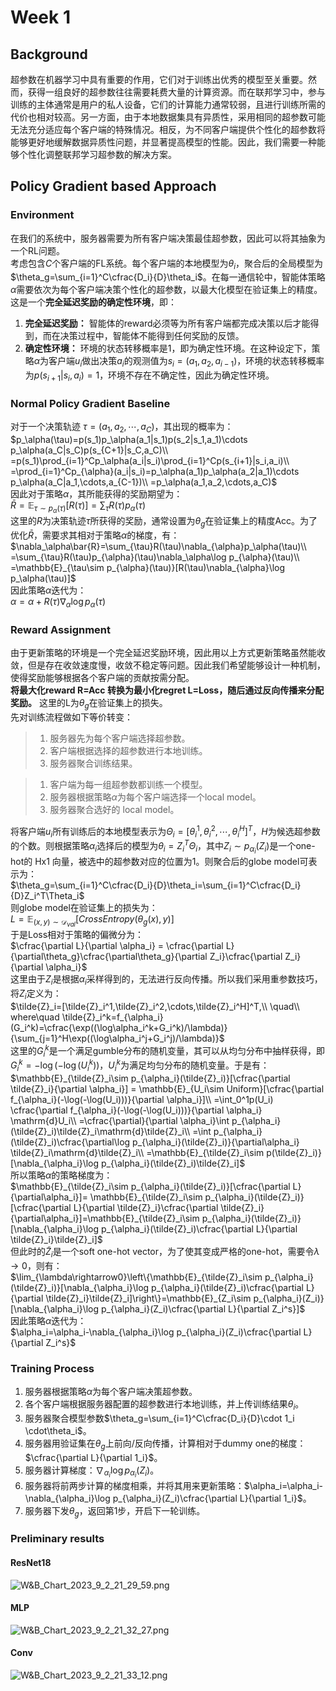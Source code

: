 
# Week 1

<a name="BTc3R"></a>
## Background
超参数在机器学习中具有重要的作用，它们对于训练出优秀的模型至关重要。然而，获得一组良好的超参数往往需要耗费大量的计算资源。而在联邦学习中，参与训练的主体通常是用户的私人设备，它们的计算能力通常较弱，且进行训练所需的代价也相对较高。另一方面，由于本地数据集具有异质性，采用相同的超参数可能无法充分适应每个客户端的特殊情况。相反，为不同客户端提供个性化的超参数将能够更好地缓解数据异质性问题，并显著提高模型的性能。因此，我们需要一种能够个性化调整联邦学习超参数的解决方案。
<a name="gY7Xp"></a>
## Policy Gradient based Approach
<a name="Gvf61"></a>
### Environment
在我们的系统中，服务器需要为所有客户端决策最佳超参数，因此可以将其抽象为一个RL问题。<br />考虑包含$C$个客户端的FL系统。每个客户端的本地模型为$\theta_i$，聚合后的全局模型为$\theta_g=\sum_{i=1}^C\cfrac{D_i}{D}\theta_i$。在每一通信轮中，智能体策略$\alpha$需要依次为每个客户端决策个性化的超参数，以最大化模型在验证集上的精度。这是一个**完全延迟奖励的确定性环境**，即：

1. **完全延迟奖励：** 智能体的reward必须等为所有客户端都完成决策以后才能得到，而在决策过程中，智能体不能得到任何奖励的反馈。
2. **确定性环境：** 环境的状态转移概率是1，即为确定性环境。在这种设定下，策略$\alpha$为客户端$u_i$做出决策$a_i$的观测值为$s_i=(a_1,a_2,a_{i-1})$，环境的状态转移概率为$p(s_{i+1}|s_i,a_i)=1$，环境不存在不确定性，因此为确定性环境。
<a name="pwVEd"></a>
### Normal Policy Gradient Baseline
对于一个决策轨迹 $\tau=(a_1,a_2,\cdots,a_C)$，其出现的概率为：<br />$p_\alpha(\tau)=p(s_1)p_\alpha(a_1|s_1)p(s_2|s_1,a_1)\cdots p_\alpha(a_C|s_C)p(s_{C+1}|s_C,a_C)\\
=p(s_1)\prod_{i=1}^Cp_\alpha(a_i|s_i)\prod_{i=1}^Cp(s_{i+1}|s_i,a_i)\\
=\prod_{i=1}^Cp_{\alpha}(a_i|s_i)=p_\alpha(a_1)p_\alpha(a_2|a_1)\cdots p_\alpha(a_C|a_1,\cdots,a_{C-1})\\
=p_\alpha(a_1,a_2,\cdots,a_C)$<br />因此对于策略$\alpha$，其所能获得的奖励期望为：<br />$\bar{R}=\mathbb{E}_{\tau\sim p_\alpha(\tau)}[R(\tau)]=\sum_\tau R(\tau)p_\alpha(\tau)$<br />这里的$R$为决策轨迹$\tau$所获得的奖励，通常设置为$\theta_g$在验证集上的精度Acc。为了优化$\bar{R}$，需要求其相对于策略$\alpha$的梯度，有：<br />$\nabla_\alpha\bar{R}=\sum_{\tau}R(\tau)\nabla_{\alpha}p_\alpha(\tau)\\
=\sum_{\tau}R(\tau)p_{\alpha}(\tau)\nabla_\alpha\log p_{\alpha}(\tau)\\
=\mathbb{E}_{\tau\sim p_{\alpha}(\tau)}[R(\tau)\nabla_{\alpha}\log p_\alpha(\tau)]$<br />因此策略$\alpha$迭代为：<br />$\alpha=\alpha+R(\tau)\nabla_\alpha \log p_\alpha(\tau)$
<a name="VLX2f"></a>
### Reward Assignment
由于更新策略的环境是一个完全延迟奖励环境，因此用以上方式更新策略虽然能收敛，但是存在收敛速度慢，收敛不稳定等问题。因此我们希望能够设计一种机制，使得奖励能够根据各个客户端的贡献按需分配。<br />**将最大化reward R=Acc 转换为最小化regret L=Loss，随后通过反向传播来分配奖励。** 这里的L为$\theta_g$在验证集上的损失。<br />先对训练流程做如下等价转变：

> 1. 服务器先为每个客户端选择超参数。
> 2. 客户端根据选择的超参数进行本地训练。
> 3. 服务器聚合训练结果。

> 1. 客户端为每一组超参数都训练一个模型。
> 2. 服务器根据策略$\alpha$为每个客户端选择一个local model。
> 3. 服务器聚合选好的 local model。

将客户端$u_i$所有训练后的本地模型表示为$\Theta_i=[\theta_i^1,\theta_i^2,\cdots,\theta_i^H]^T$，$H$为候选超参数的个数。则根据策略$\alpha_i$选择后的模型为$\theta_i=Z_i^T\Theta_i$，其中$Z_i\sim p_{\alpha_i}(Z_i)$是一个one-hot的 Hx1 向量，被选中的超参数对应的位置为1。则聚合后的globe model可表示为：<br />$\theta_g=\sum_{i=1}^C\cfrac{D_i}{D}\theta_i=\sum_{i=1}^C\cfrac{D_i}{D}Z_i^T\Theta_i$<br />则globe model在验证集上的损失为：<br />$L = \mathbb{E}_{(x,y)\sim\mathcal{D}_{val}}[CrossEntropy(\theta_g(x), y)]$<br />于是Loss相对于策略的偏微分为：<br />$\cfrac{\partial L}{\partial \alpha_i} = \cfrac{\partial L}{\partial\theta_g}\cfrac{\partial\theta_g}{\partial Z_i}\cfrac{\partial Z_i}{\partial \alpha_i}$<br />这里由于$Z_i$是根据$\alpha_i$采样得到的，无法进行反向传播。所以我们采用重参数技巧，将$Z_i$定义为：<br />$\tilde{Z}_i=[\tilde{Z}_i^1,\tilde{Z}_i^2,\cdots,\tilde{Z}_i^H]^T,\\
\quad\\
where\quad \tilde{Z}_i^k=f_{\alpha_i}(G_i^k)=\cfrac{\exp((\log\alpha_i^k+G_i^k)/\lambda)}{\sum_{j=1}^H\exp((\log\alpha_i^j+G_i^j)/\lambda)}$<br />这里的$G_i^k$是一个满足gumble分布的随机变量，其可以从均匀分布中抽样获得，即$G_i^k=-\log(-\log(U_i^k))$，$U_i^k$为满足均匀分布的随机变量。于是有：<br />$\mathbb{E}_{\tilde{Z}_i\sim p_{\alpha_i}(\tilde{Z}_i)}[\cfrac{\partial \tilde{Z}_i}{\partial \alpha_i}] = \mathbb{E}_{U_i\sim Uniform}[\cfrac{\partial f_{\alpha_i}(-\log(-\log(U_i)))}{\partial \alpha_i}]\\
=\int_0^1p(U_i) \cfrac{\partial f_{\alpha_i}(-\log(-\log(U_i)))}{\partial \alpha_i} \mathrm{d}U_i\\
=\cfrac{\partial}{\partial \alpha_i}\int p_{\alpha_i}(\tilde{Z}_i)\tilde{Z}_i\mathrm{d}\tilde{Z}_i\\
=\int p_{\alpha_i}(\tilde{Z}_i)\cfrac{\partial\log p_{\alpha_i}(\tilde{Z}_i)}{\partial\alpha_i} \tilde{Z}_i\mathrm{d}\tilde{Z}_i\\
=\mathbb{E}_{\tilde{Z}_i\sim p(\tilde{Z}_i)}[\nabla_{\alpha_i}\log p_{\alpha_i}(\tilde{Z}_i)\tilde{Z}_i]$<br />所以策略$\alpha$的策略梯度为：<br />$\mathbb{E}_{\tilde{Z}_i\sim p_{\alpha_i}(\tilde{Z}_i)}[\cfrac{\partial L}{\partial\alpha_i}]=
\mathbb{E}_{\tilde{Z}_i\sim p_{\alpha_i}(\tilde{Z}_i)}[\cfrac{\partial L}{\partial \tilde{Z}_i}\cfrac{\partial \tilde{Z}_i}{\partial\alpha_i}]=\mathbb{E}_{\tilde{Z}_i\sim p_{\alpha_i}(\tilde{Z}_i)}[\nabla_{\alpha_i}\log p_{\alpha_i}(\tilde{Z}_i)\cfrac{\partial L}{\partial \tilde{Z}_i}\tilde{Z}_i]$<br />但此时的$\tilde{Z}_i$是一个soft one-hot vector，为了使其变成严格的one-hot，需要令$\lambda\rightarrow0$，则有：<br />$\lim_{\lambda\rightarrow0}\left\{\mathbb{E}_{\tilde{Z}_i\sim p_{\alpha_i}(\tilde{Z}_i)}[\nabla_{\alpha_i}\log p_{\alpha_i}(\tilde{Z}_i)\cfrac{\partial L}{\partial \tilde{Z}_i}\tilde{Z}_i]\right\}=\mathbb{E}_{Z_i\sim p_{\alpha_i}(Z_i)}[\nabla_{\alpha_i}\log p_{\alpha_i}(Z_i)\cfrac{\partial L}{\partial Z_i^s}]$<br />因此策略$\alpha$迭代为：<br />$\alpha_i=\alpha_i-\nabla_{\alpha_i}\log p_{\alpha_i}(Z_i)\cfrac{\partial L}{\partial Z_i^s}$
<a name="ul21Z"></a>
### Training Process

1. 服务器根据策略$\alpha$为每个客户端决策超参数。
2. 各个客户端根据服务器配置的超参数进行本地训练，并上传训练结果$\theta_i$。
3. 服务器聚合模型参数$\theta_g=\sum_{i=1}^C\cfrac{D_i}{D}\cdot 1_i \cdot\theta_i$。
4. 服务器用验证集在$\theta_g$上前向/反向传播，计算相对于dummy one的梯度：$\cfrac{\partial L}{\partial 1_i}$。
5. 服务器计算梯度：$\nabla_{\alpha_i}\log p_{\alpha_i}(Z_i)$。
6. 服务器将前两步计算的梯度相乘，并将其用来更新策略：$\alpha_i=\alpha_i-\nabla_{\alpha_i}\log p_{\alpha_i}(Z_i)\cfrac{\partial L}{\partial 1_i}$。
7. 服务器下发$\theta_g$，返回第1步，开启下一轮训练。
<a name="zRTna"></a>
### Preliminary results
<a name="K0kN8"></a>
#### ResNet18
![W&B_Chart_2023_9_2_21_29_59.png](https://cdn.nlark.com/yuque/0/2023/png/35836428/1693661502932-816e88d9-6a77-43ca-b603-3d69606ea373.png#averageHue=%23fefdfc&clientId=uf4d607e6-9d95-4&from=drop&id=ueb2dcd2b&originHeight=2592&originWidth=3792&originalType=binary&ratio=1.5&rotation=0&showTitle=false&size=468540&status=done&style=none&taskId=ua7f06eda-a32e-4e79-ac60-7022322e4a1&title=)
<a name="Rlyt3"></a>
#### MLP
![W&B_Chart_2023_9_2_21_32_27.png](https://cdn.nlark.com/yuque/0/2023/png/35836428/1693661561687-76ce7cb6-078c-447d-9eeb-8b022c95b2b4.png#averageHue=%23fefefd&clientId=uf4d607e6-9d95-4&from=drop&id=ud48c81ea&originHeight=2592&originWidth=3792&originalType=binary&ratio=1.5&rotation=0&showTitle=false&size=463421&status=done&style=none&taskId=u8b7be179-bcf6-4dbb-a47f-c4902868249&title=)
<a name="oVCjL"></a>
#### Conv
![W&B_Chart_2023_9_2_21_33_12.png](https://cdn.nlark.com/yuque/0/2023/png/35836428/1693661601537-30edfd10-6343-4d08-b610-84954651d1a1.png#averageHue=%23fefefc&clientId=uf4d607e6-9d95-4&from=drop&id=udd9491e4&originHeight=2592&originWidth=3792&originalType=binary&ratio=1.5&rotation=0&showTitle=false&size=433961&status=done&style=none&taskId=uecf9bb0a-d361-4887-88f0-ce69b251eab&title=)


